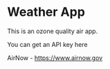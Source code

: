 # Weather App

This is an ozone quality air app. 

You can get an API key here 

AirNow - https://www.airnow.gov
